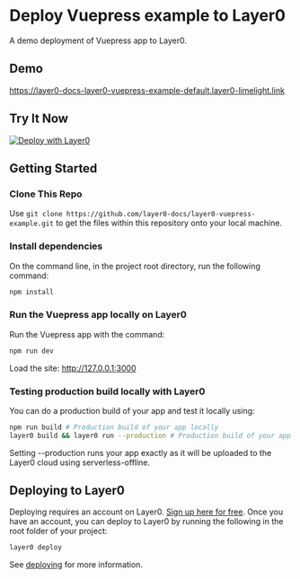 # Deploy Vuepress example to Layer0

A demo deployment of Vuepress app to Layer0.

## Demo

https://layer0-docs-layer0-vuepress-example-default.layer0-limelight.link

## Try It Now

[![Deploy with Layer0](https://docs.edg.io/button.svg)](https://app.layer0.co/deploy?repo=https://github.com/layer0-docs/layer0-vuepress-example)

## Getting Started

### Clone This Repo

Use `git clone https://github.com/layer0-docs/layer0-vuepress-example.git` to get the files within this repository onto your local machine.

### Install dependencies

On the command line, in the project root directory, run the following command:

```bash
npm install
```

### Run the Vuepress app locally on Layer0

Run the Vuepress app with the command:

```bash
npm run dev
```

Load the site: http://127.0.0.1:3000

### Testing production build locally with Layer0

You can do a production build of your app and test it locally using:

```bash
npm run build # Production build of your app locally
layer0 build && layer0 run --production # Production build of your app on Layer0 locally
```

Setting --production runs your app exactly as it will be uploaded to the Layer0 cloud using serverless-offline.

## Deploying to Layer0

Deploying requires an account on Layer0. [Sign up here for free](https://app.layer0.co/signup). Once you have an account, you can deploy to Layer0 by running the following in the root folder of your project:

```bash
layer0 deploy
```

See [deploying](https://docs.edg.io/guides/deploying) for more information.
